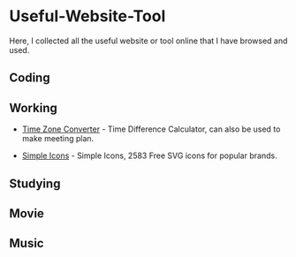# Useful-Website-Tool
Here, I collected all the useful website or tool online that I have browsed and used. 

## Coding

## Working
- [Time Zone Converter](https://www.timeanddate.com/worldclock/meetingtime.html?iso=20220616T080000&p1=234) - Time Difference Calculator, can also be used to make meeting plan.

- [Simple Icons](https://simpleicons.org/?q=python) - Simple Icons, 2583 Free SVG icons for popular brands.

## Studying
## Movie
## Music

